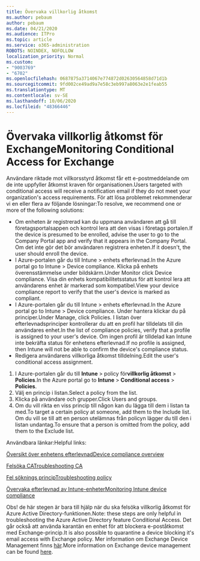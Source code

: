 ```yaml
---
title: Övervaka villkorlig åtkomst
ms.author: pebaum
author: pebaum
ms.date: 04/21/2020
ms.audience: ITPro
ms.topic: article
ms.service: o365-administration
ROBOTS: NOINDEX, NOFOLLOW
localization_priority: Normal
ms.custom:
- "9003769"
- "6702"
ms.openlocfilehash: 0687875a3714067e774872d02630564858d71d1b
ms.sourcegitcommit: 9fd002ce49ad9a7e58c3eb997a8063e2e1feab55
ms.translationtype: MT
ms.contentlocale: sv-SE
ms.lasthandoff: 10/06/2020
ms.locfileid: "48366446"
---
```

# <a name="monitoring-conditional-access-for-exchange"></a><span data-ttu-id="e2995-102">Övervaka villkorlig åtkomst för Exchange</span><span class="sxs-lookup"><span data-stu-id="e2995-102">Monitoring Conditional Access for Exchange</span></span>

<span data-ttu-id="e2995-103">Användare riktade mot villkorsstyrd åtkomst får ett e-postmeddelande om de inte uppfyller åtkomst kraven för organisationen.</span><span class="sxs-lookup"><span data-stu-id="e2995-103">Users targeted with conditional access will receive a notification email if they do not meet your organization's access requirements.</span></span> <span data-ttu-id="e2995-104">För att lösa problemet rekommenderar vi en eller flera av följande lösningar:</span><span class="sxs-lookup"><span data-stu-id="e2995-104">To resolve, we recommend one or more of the following solutions:</span></span>

- <span data-ttu-id="e2995-105">Om enheten är registrerad kan du uppmana användaren att gå till företagsportalsappen och kontrol lera att den visas i företags portalen.</span><span class="sxs-lookup"><span data-stu-id="e2995-105">If the device is presumed to be enrolled, advise the user to go to the Company Portal app and verify that it appears in the Company Portal.</span></span> <span data-ttu-id="e2995-106">Om det inte gör det bör användaren registrera enheten.</span><span class="sxs-lookup"><span data-stu-id="e2995-106">If it doesn't, the user should enroll the device.</span></span>
- <span data-ttu-id="e2995-107">I Azure-portalen går du till Intune > enhets efterlevnad.</span><span class="sxs-lookup"><span data-stu-id="e2995-107">In the Azure portal go to Intune > Device compliance.</span></span> <span data-ttu-id="e2995-108">Klicka på enhets överensstämmelse under bildskärm.</span><span class="sxs-lookup"><span data-stu-id="e2995-108">Under Monitor click Device compliance.</span></span> <span data-ttu-id="e2995-109">Visa din enhets kompatibilitetsstatus för att kontrol lera att användarens enhet är markerad som kompatibel.</span><span class="sxs-lookup"><span data-stu-id="e2995-109">View your device compliance report to verify that the user's device is marked as compliant.</span></span>
- <span data-ttu-id="e2995-110">I Azure-portalen går du till Intune > enhets efterlevnad.</span><span class="sxs-lookup"><span data-stu-id="e2995-110">In the Azure portal go to Intune > Device compliance.</span></span> <span data-ttu-id="e2995-111">Under hantera klickar du på principer.</span><span class="sxs-lookup"><span data-stu-id="e2995-111">Under Manage, click Policies.</span></span> <span data-ttu-id="e2995-112">I listan över efterlevnadsprinciper kontrollerar du att en profil har tilldelats till din användares enhet.</span><span class="sxs-lookup"><span data-stu-id="e2995-112">In the list of compliance policies, verify that a profile is assigned to your user's device.</span></span> <span data-ttu-id="e2995-113">Om ingen profil är tilldelad kan Intune inte bekräfta status för enhetens efterlevnad.</span><span class="sxs-lookup"><span data-stu-id="e2995-113">If no profile is assigned, then Intune will not be able to confirm the device's compliance status.</span></span>
- <span data-ttu-id="e2995-114">Redigera användarens villkorliga åtkomst tilldelning.</span><span class="sxs-lookup"><span data-stu-id="e2995-114">Edit the user's conditional access assignment.</span></span>

1. <span data-ttu-id="e2995-115">I Azure-portalen går du till **Intune**  >  policy för**villkorlig åtkomst**  >  **Policies**.</span><span class="sxs-lookup"><span data-stu-id="e2995-115">In the Azure portal go to **Intune** > **Conditional access** > **Policies**.</span></span>
2. <span data-ttu-id="e2995-116">Välj en princip i listan.</span><span class="sxs-lookup"><span data-stu-id="e2995-116">Select a policy from the list.</span></span>
3. <span data-ttu-id="e2995-117">Klicka på användare och grupper.</span><span class="sxs-lookup"><span data-stu-id="e2995-117">Click Users and groups.</span></span>
4. <span data-ttu-id="e2995-118">Om du vill rikta en viss princip till någon kan du lägga till dem i listan ta med.</span><span class="sxs-lookup"><span data-stu-id="e2995-118">To target a certain policy at someone, add them to the Include list.</span></span> <span data-ttu-id="e2995-119">Om du vill se till att en person utelämnas från policyn lägger du till den i listan undantag.</span><span class="sxs-lookup"><span data-stu-id="e2995-119">To ensure that a person is omitted from the policy, add them to the Exclude list.</span></span>

<span data-ttu-id="e2995-120">Användbara länkar:</span><span class="sxs-lookup"><span data-stu-id="e2995-120">Helpful links:</span></span>

[<span data-ttu-id="e2995-121">Översikt över enhetens efterlevnad</span><span class="sxs-lookup"><span data-stu-id="e2995-121">Device compliance overview</span></span>](https://docs.microsoft.com/intune/device-compliance-get-started)

[<span data-ttu-id="e2995-122">Felsöka CA</span><span class="sxs-lookup"><span data-stu-id="e2995-122">Troubleshooting CA</span></span>](https://docs.microsoft.com/intune/troubleshoot-conditional-access)

[<span data-ttu-id="e2995-123">Fel söknings princip</span><span class="sxs-lookup"><span data-stu-id="e2995-123">Troubleshooting policy</span></span>](https://docs.microsoft.com/intune/troubleshoot-policies-in-microsoft-intune)

[<span data-ttu-id="e2995-124">Övervaka efterlevnad av Intune-enheter</span><span class="sxs-lookup"><span data-stu-id="e2995-124">Monitoring Intune device compliance</span></span>](https://docs.microsoft.com/intune/compliance-policy-monitor)

<span data-ttu-id="e2995-125">Obs! de här stegen är bara till hjälp när du ska felsöka villkorlig åtkomst för Azure Active Directory-funktionen.</span><span class="sxs-lookup"><span data-stu-id="e2995-125">Note: these steps are only helpful in troubleshooting the Azure Active Directory feature Conditional Access.</span></span> <span data-ttu-id="e2995-126">Det går också att använda karantän en enhet för att blockera e-poståtkomst med Exchange-princip.</span><span class="sxs-lookup"><span data-stu-id="e2995-126">It is also possible to quarantine a device blocking it's email access with Exchange policy.</span></span> <span data-ttu-id="e2995-127">Mer information om Exchange Device Management finns [här](<https://docs.microsoft.com/previous-versions/office/exchange-server-2010/ff959225(v=exchg.141>).</span><span class="sxs-lookup"><span data-stu-id="e2995-127">More information on Exchange device management can be found [here](<https://docs.microsoft.com/previous-versions/office/exchange-server-2010/ff959225(v=exchg.141>).</span></span>
